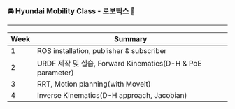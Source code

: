 ### 🚘 Hyundai Mobility Class - 로보틱스 🦾
---

|Week| Summary |
|---|---|
|1| ROS installation, publisher & subscriber |
|2| URDF 제작 및 실습,  Forward Kinematics(D-H & PoE parameter)|
|3| RRT, Motion planning(with Moveit) |
|4| Inverse Kinematics(D-H approach, Jacobian)|
